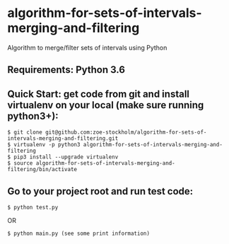 # algorithm-for-sets-of-intervals-merging-and-filtering
Algorithm to merge/filter sets of intervals using Python


## Requirements: Python 3.6


## Quick Start: get code from git and install virtualenv on your local (make sure running python3+):

```shell
$ git clone git@github.com:zoe-stockholm/algorithm-for-sets-of-intervals-merging-and-filtering.git
$ virtualenv -p python3 algorithm-for-sets-of-intervals-merging-and-filtering
$ pip3 install --upgrade virtualenv
$ source algorithm-for-sets-of-intervals-merging-and-filtering/bin/activate
```

## Go to your project root and run test code:

```shell
$ python test.py
```

OR

```shell
$ python main.py (see some print information)
```
